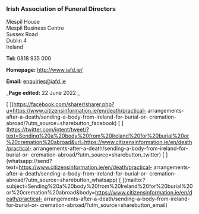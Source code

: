 ###  Irish Association of Funeral Directors

Mespil House  
Mespil Business Centre  
Sussex Road  
Dublin 4  
Ireland

**Tel:** 0818 935 000

**Homepage:** [ http://www.iafd.ie/ ](http://www.iafd.ie/)

**Email:** [ enquiries@iafd.ie ](mailto:enquiries@iafd.ie)

_**Page edited:** 22 June 2022 _

[
](https://facebook.com/sharer/sharer.php?u=https://www.citizensinformation.ie/en/death/practical-
arrangements-after-a-death/sending-a-body-from-ireland-for-burial-or-
cremation-abroad/?utm_source=sharebutton_facebook) [
](https://twitter.com/intent/tweet/?text=Sending%20a%20body%20from%20Ireland%20for%20burial%20or%20cremation%20abroad&url=https://www.citizensinformation.ie/en/death/practical-
arrangements-after-a-death/sending-a-body-from-ireland-for-burial-or-
cremation-abroad/?utm_source=sharebutton_twitter) [
](whatsapp://send?text=https://www.citizensinformation.ie/en/death/practical-
arrangements-after-a-death/sending-a-body-from-ireland-for-burial-or-
cremation-abroad/?utm_source=sharebutton_whatsapp) [
](mailto:?subject=Sending%20a%20body%20from%20Ireland%20for%20burial%20or%20cremation%20abroad&body=https://www.citizensinformation.ie/en/death/practical-
arrangements-after-a-death/sending-a-body-from-ireland-for-burial-or-
cremation-abroad/?utm_source=sharebutton_email) [ ](javascript:void\(0\))
